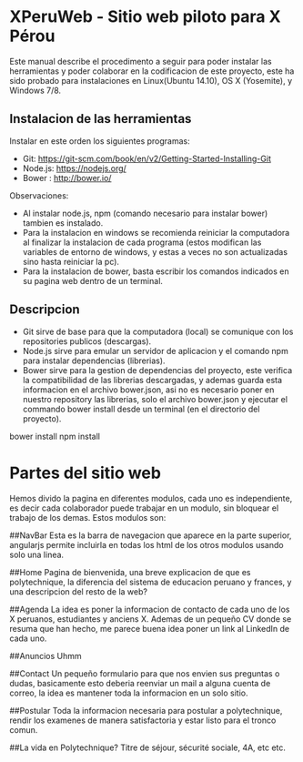 # XPeruWeb - Sitio web piloto para X Pérou
Este manual describe el procedimento a seguir para poder instalar las herramientas y poder colaborar en la 
codificacion de este proyecto, este ha sido probado para instalaciones en Linux(Ubuntu 14.10), OS X (Yosemite), y Windows 7/8.
## Instalacion de las herramientas
Instalar en este orden los siguientes programas:

- Git: https://git-scm.com/book/en/v2/Getting-Started-Installing-Git
- Node.js: https://nodejs.org/
- Bower : http://bower.io/

Observaciones: 
- Al instalar node.js, npm (comando necesario para instalar bower) tambien es instalado.
- Para la instalacion en windows se recomienda reiniciar la computadora al finalizar la instalacion de cada programa (estos 
modifican las variables de entorno de windows, y estas a veces no son actualizadas sino hasta reiniciar la pc).
- Para la instalacion de bower, basta escribir los comandos indicados en su pagina web dentro de un terminal.

## Descripcion
- Git sirve de base para que la computadora (local) se comunique con los repositories publicos (descargas).
- Node.js sirve para emular un servidor de aplicacion y el comando npm para instalar dependencias (librerias).
- Bower sirve para la gestion de dependencias del proyecto, este verifica la compatibilidad de las librerias descargadas,
y ademas guarda esta informacion en el archivo bower.json, asi no es necesario poner en nuestro repository las librerias, solo
el archivo bower.json y ejecutar el commando bower install desde un terminal (en el directorio del proyecto).

bower install 
npm install

# Partes del sitio web
Hemos divido la pagina en diferentes modulos, cada uno es independiente, es decir cada colaborador puede trabajar en un modulo, sin bloquear el trabajo de los demas. Estos modulos son:

##NavBar
Esta es la barra de navegacion que aparece en la parte superior, angularjs permite incluirla en todas los html de los otros modulos usando solo una linea.

##Home
Pagina de bienvenida, una breve explicacion de que es polytechnique, la diferencia del sistema de educacion peruano y frances, y una descripcion del resto de la web?

##Agenda
La idea es poner la informacion de contacto de cada uno de los X peruanos, estudiantes y anciens X. Ademas de un pequeño CV donde se resuma que han hecho, me parece buena idea poner un link al LinkedIn de cada uno.

##Anuncios
Uhmm

##Contact
Un pequeño formulario para que nos envien sus preguntas o dudas, basicamente esto deberia reenviar un mail a alguna cuenta de correo, la idea es mantener toda la informacion en un solo sitio.

##Postular
Toda la informacion necesaria para postular a polytechnique, rendir los examenes de manera satisfactoria y estar listo para el tronco comun.

##La vida en Polytechnique?
Titre de séjour, sécurité sociale, 4A, etc etc.
